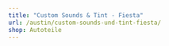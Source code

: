 ```yaml
---
title: "Custom Sounds & Tint - Fiesta"
url: /austin/custom-sounds-und-tint-fiesta/
shop: Autoteile
---
```

